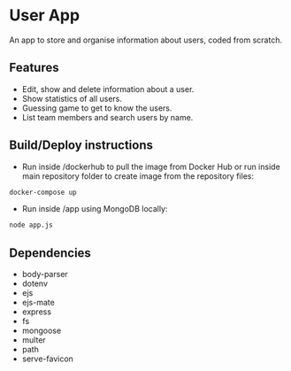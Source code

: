 # User App
An app to store and organise information about users, coded from scratch.

## Features
- Edit, show and delete information about a user.
- Show statistics of all users.
- Guessing game to get to know the users.
- List team members and search users by name.

## Build/Deploy instructions
- Run inside /dockerhub to pull the image from Docker Hub or run inside main repository folder to create image from the repository files:
```bash
docker-compose up
```
- Run inside /app using MongoDB locally:
```bash
node app.js
```

## Dependencies
- body-parser
- dotenv
- ejs
- ejs-mate
- express
- fs
- mongoose
- multer
- path
- serve-favicon
